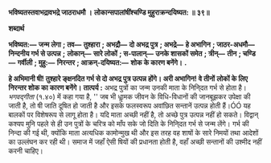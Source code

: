 **भविष्यतस्तवाभद्रावभद्रे जाठराधमौ ।** **लोकान्सपालांषींश्चण्डि मुहुराक्रन्दयिष्यत: ॥ ३९॥** 

**शब्दार्थ** 

**भविष्यत:—** **जन्म लेगा** **; तव—** **तुश्हारा** **; अभद्रौ—** **दो अभद्र पुत्र** **; अभद्रे—** **हे अभागिन** **; जाठर-अधमौ—** **निन्दनीय गर्भ से उत्पन्न** **;** **लोकान्—** **सारे लोकों** **; स-पालान्—** **उनके शासकों समेत** **; त्रीन्—** **तीन** **; चण्डि—** **गर्वीली** **; मुहु:—** **निरन्तर** **; आक्रन्-दयिष्यत:—** **शोक के कारण बनेंगे।** **.** 

**हे अभिमानी षी! तुश्हारे ङ्क्षनदित गर्भ से दो अभद्र पुत्र उत्पन्न होंगे। अरी अभागिन! वे तीनों** **लोकों के लिए निरन्तर शोक का कारण बनेंगे।** **तात्पर्य :** अभद्र पुत्रों का जन्म उनकी माता के निनि्दत गर्भ से होता है। *भगवद्गीता* (१.४०) में कहा गया है, '' जब भी धाॢमक जीवन के विधि-विधानों की जानबूझकर उपेक्षा की जाती है, तो षी जाति दूषित हो जाती है और इसके फलस्वरूप अवांछित सन्तानें उत्पन्न होती हैं।ÓÓ यह बालकों पर विशेषरूप से लागू होता है। यदि माता अच्छी नहीं है, तो अच्छे पुत्र उत्पन्न नहीं हो सकते। विद्वान् कश्यप मुनि पहले से ही उन पुत्रों के चरित्र को माँप सके जो दिति के निनि्दत गर्भ से जन्म लेंगे। गर्भ की निन्दा की गई थी, क्योंकि माता अत्यधिक कामोन्मुख थी और इस तरह वह शाषों के सारे निमयों तथा आदेशों का उल्लंघन कर रही थी। समाज में जहाँ ऐसी षियों की प्रधानता होती है, वहाँ अच्छी सन्तानों की उश्मीद नहीं करनी चाहिए।  
